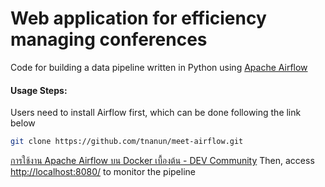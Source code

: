 # Web application for efficiency managing conferences
Code for building a data pipeline written in Python using  [Apache Airflow](https://github.com/apache/airflow)
#### Usage Steps:
Users need to install Airflow first, which can be done following the link below

```bash
git clone https://github.com/tnanun/meet-airflow.git
```

[การใช้งาน Apache Airflow บน Docker เบื้องต้น - DEV Community](https://dev.to/tanakritseangnet/apache-airflow-docker-5c9o)
Then, access [http://localhost:8080/](http://localhost:8080/) to monitor the pipeline
